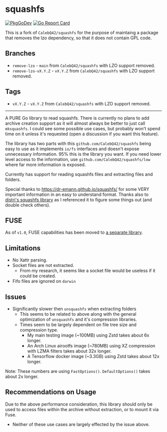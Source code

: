 # squashfs

[![PkgGoDev](https://pkg.go.dev/badge/github.com/CalebQ42/squashfs)](https://pkg.go.dev/github.com/CalebQ42/squashfs) [![Go Report Card](https://goreportcard.com/badge/github.com/CalebQ42/squashfs)](https://goreportcard.com/report/github.com/CalebQ42/squashfs)

This is a fork of `CalebQ42/squashfs` for the purpose of maintaing a package that removes the lzo dependency, so that it does not contain GPL code.

## Branches

* `remove-lzo` - `main` from `CalebQ42/squashfs` with LZO support removed.
* `remove-lzo-vX.Y.Z` - `vX.Y.Z` from `CalebQ42/squashfs` with LZO support removed.

## Tags

* `vX.Y.Z` - `vX.Y.Z` from `CalebQ42/squashfs` with LZO support removed.

-----

A PURE Go library to read squashfs. There is currently no plans to add archive creation support as it will almost always be better to just call `mksquashfs`. I could see some possible use cases, but probably won't spend time on it unless it's requested (open a discussion if you want this feature).

The library has two parts with this `github.com/CalebQ42/squashfs` being easy to use as it implements `io/fs` interfaces and doesn't expose unnecessary information. 95% this is the library you want. If you need lower level access to the information, use `github.com/CalebQ42/squashfs/low` where far more information is exposed.

Currently has support for reading squashfs files and extracting files and folders.

Special thanks to <https://dr-emann.github.io/squashfs/> for some VERY important information in an easy to understand format.
Thanks also to [distri's squashfs library](https://github.com/distr1/distri/tree/master/internal/squashfs) as I referenced it to figure some things out (and double check others).

## FUSE

As of `v1.0`, FUSE capabilities has been moved to [a separate library](https://github.com/CalebQ42/squashfuse).

## Limitations

* No Xattr parsing.
* Socket files are not extracted.
  * From my research, it seems like a socket file would be useless if it could be created.
* Fifo files are ignored on `darwin`

## Issues

* Significantly slower then `unsquashfs` when extracting folders
  * This seems to be related to above along with the general optimization of `unsquashfs` and it's compression libraries.
  * Times seem to be largely dependent on file tree size and compression type.
    * My main testing image (~100MB) using Zstd takes about 6x longer.
    * An Arch Linux airootfs image (~780MB) using XZ compression with LZMA filters takes about 32x longer.
    * A Tensorflow docker image (~3.3GB) using Zstd takes about 12x longer.

Note: These numbers are using `FastOptions()`. `DefaultOptions()` takes about 2x longer.

## Recommendations on Usage

Due to the above performance consideration, this library should only be used to access files within the archive without extraction, or to mount it via Fuse.

* Neither of these use cases are largely effected by the issue above.
